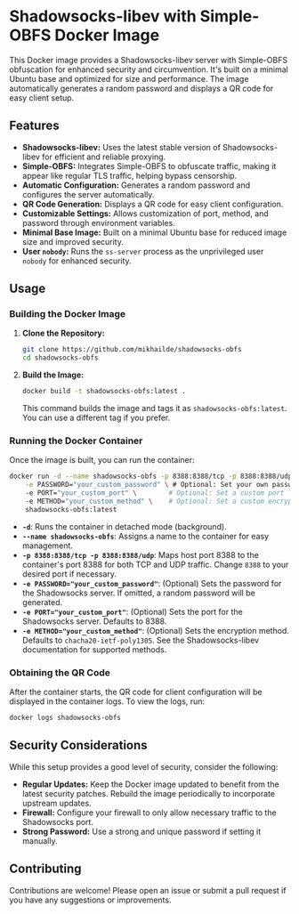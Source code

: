 
# Shadowsocks-libev with Simple-OBFS Docker Image

This Docker image provides a Shadowsocks-libev server with Simple-OBFS obfuscation for enhanced security and circumvention. It's built on a minimal Ubuntu base and optimized for size and performance. The image automatically generates a random password and displays a QR code for easy client setup.

## Features

* **Shadowsocks-libev:** Uses the latest stable version of Shadowsocks-libev for efficient and reliable proxying.
* **Simple-OBFS:** Integrates Simple-OBFS to obfuscate traffic, making it appear like regular TLS traffic, helping bypass censorship.
* **Automatic Configuration:** Generates a random password and configures the server automatically.
* **QR Code Generation:** Displays a QR code for easy client configuration.
* **Customizable Settings:** Allows customization of port, method, and password through environment variables.
* **Minimal Base Image:** Built on a minimal Ubuntu base for reduced image size and improved security.
* **User `nobody`:** Runs the `ss-server` process as the unprivileged user `nobody` for enhanced security.

## Usage


### Building the Docker Image

1. **Clone the Repository:**
   ```bash
   git clone https://github.com/mikhailde/shadowsocks-obfs
   cd shadowsocks-obfs
   ```

2. **Build the Image:**
   ```bash
   docker build -t shadowsocks-obfs:latest .
   ```
   This command builds the image and tags it as `shadowsocks-obfs:latest`. You can use a different tag if you prefer.

### Running the Docker Container

Once the image is built, you can run the container:

```bash
docker run -d --name shadowsocks-obfs -p 8388:8388/tcp -p 8388:8388/udp \
    -e PASSWORD="your_custom_password" \ # Optional: Set your own password
    -e PORT="your_custom_port" \        # Optional: Set a custom port
    -e METHOD="your_custom_method" \    # Optional: Set a custom encryption method
    shadowsocks-obfs:latest
```

* **`-d`**: Runs the container in detached mode (background).
* **`--name shadowsocks-obfs`**: Assigns a name to the container for easy management.
* **`-p 8388:8388/tcp -p 8388:8388/udp`**: Maps host port 8388 to the container's port 8388 for both TCP and UDP traffic. Change `8388` to your desired port if necessary.
* **`-e PASSWORD="your_custom_password"`**: (Optional) Sets the password for the Shadowsocks server. If omitted, a random password will be generated.
* **`-e PORT="your_custom_port"`**: (Optional) Sets the port for the Shadowsocks server. Defaults to 8388.
* **`-e METHOD="your_custom_method"`**: (Optional) Sets the encryption method. Defaults to `chacha20-ietf-poly1305`. See the Shadowsocks-libev documentation for supported methods.

### Obtaining the QR Code

After the container starts, the QR code for client configuration will be displayed in the container logs. To view the logs, run:

```bash
docker logs shadowsocks-obfs
```

## Security Considerations

While this setup provides a good level of security, consider the following:

* **Regular Updates:** Keep the Docker image updated to benefit from the latest security patches. Rebuild the image periodically to incorporate upstream updates.
* **Firewall:** Configure your firewall to only allow necessary traffic to the Shadowsocks port.
* **Strong Password:** Use a strong and unique password if setting it manually.


## Contributing

Contributions are welcome! Please open an issue or submit a pull request if you have any suggestions or improvements.
